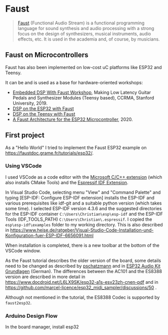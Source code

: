# Faust

> [Faust](https://faustdoc.grame.fr/) (Functional Audio Stream) is a functional programming language for sound synthesis and audio processing with a strong focus on the design of synthesizers, musical instruments, audio effects, etc. It is used in the academia and, of course, by musicians.

## Faust on Microcontrollers

Faust has also been implemented on low-cost uC platforms like ESP32 and Teensy.

It can be and is used as a base for hardware-oriented workshops:

* [Embedded DSP With Faust Workshop](https://ccrma.stanford.edu/workshops/faust-embedded-19/), Making Low Latency Guitar Pedals and Synthesizer Modules (Teensy based), CCRMA, Stanford University, 2019.
* [DSP on the ESP32 with Faust](https://faustdoc.grame.fr/tutorials/esp32/)
* [DSP on the Teensy with Faust](https://faustdoc.grame.fr/tutorials/teensy/)
* [A Faust Architecture for the ESP32 Microcontroller](https://hal.science/hal-02988312), 2020.

## First project
As a "Hello World" I tried to implement the Faust ESP32 example on https://faustdoc.grame.fr/tutorials/esp32/. 

### Using VSCode
I used VSCode as a code editor with the [Microsoft C/C++ extension](https://marketplace.visualstudio.com/items?itemName=ms-vscode.cpptools-extension-pack) (which also installs CMake Tools) and the [Espressif IDF Extension](https://marketplace.visualstudio.com/items?itemName=espressif.esp-idf-extension).

In Visual Studio Code, selecting menu "View" and "Command Palette" and typing [ESP-IDF: Configure ESP-IDF extension] installs the ESP-IDF and various prerequisites like idf-git and a suitable python version (which takes some time). I selected ESP-IDF version 4.3.6 and the suggested directories for the ESP-IDF container `C:\Users\Christian\esp\esp-idf` and the ESP-IDF Tools (IDF_TOOLS_PATH) `C:\Users\Christian\.espressif`. I copied the `esp\esp-idf\examples` folder to my working directory. This is also described in https://www.heise.de/ratgeber/Visual-Studio-Code-Installation-und-Konfiguration-fuer-ESP-IDF-6656091.html

When installation is completed, there is a new toolbar at the bottom of the VSCode window. 

As the Faust tutorial describes the older version of the board, some details need to be changed as described by [pschatzmann](https://www.pschatzmann.ch/home/2021/12/06/the-ai-thinker-audio-kit-experience-or-nothing-is-right/)
and in [ESP32 Audio Kit Grundlagen](https://radio-bastler.de/forum/showthread.php?tid=17786) (German). The differences between the AC101 and the ES8388 version are described in more detail in https://www.docdroid.net/L6LX9SK/esp32-a1s-esv23zh-cnen-pdf and in https://github.com/marcel-licence/esp32_midi_sampler/discussions/50 .

Although not mentioned in the tutorial, the ES8388 Codec is supported by `faust2esp32`.

### Arduino Design Flow

In the board manager, install esp32

